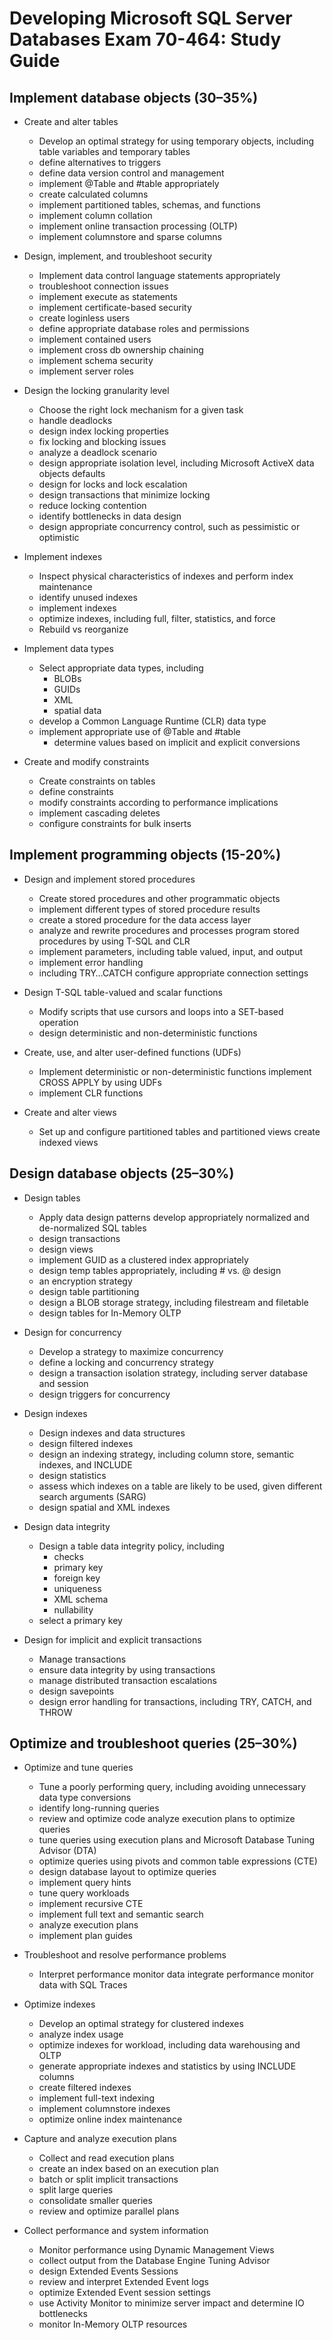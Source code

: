 # Developing Microsoft SQL Server Databases Exam 70-464: Study Guide

## Implement database objects (30–35%)

- Create and alter tables
  - Develop an optimal strategy for using temporary objects, including table variables and temporary tables
  - define alternatives to triggers
  - define data version control and management
  - implement @Table and #table appropriately
  - create calculated columns
  - implement partitioned tables, schemas, and functions
  - implement column collation
  - implement online transaction processing (OLTP)
  - implement columnstore and sparse columns

- Design, implement, and troubleshoot security
  - Implement data control language statements appropriately
  - troubleshoot connection issues
  - implement execute as statements
  - implement certificate-based security
  - create loginless users
  - define appropriate database roles and permissions
  - implement contained users
  - implement cross db ownership chaining
  - implement schema security
  - implement server roles

- Design the locking granularity level
  - Choose the right lock mechanism for a given task
  - handle deadlocks
  - design index locking properties
  - fix locking and blocking issues
  - analyze a deadlock scenario
  - design appropriate isolation level, including Microsoft ActiveX data objects defaults
  - design for locks and lock escalation
  - design transactions that minimize locking
  - reduce locking contention
  - identify bottlenecks in data design
  - design appropriate concurrency control, such as pessimistic or optimistic

- Implement indexes
  - Inspect physical characteristics of indexes and perform index maintenance
  - identify unused indexes
  - implement indexes
  - optimize indexes, including full, filter, statistics, and force
  - Rebuild vs reorganize

- Implement data types
  - Select appropriate data types, including
    - BLOBs
    - GUIDs
    - XML
    - spatial data
  - develop a Common Language Runtime (CLR) data type
  - implement appropriate use of @Table and #table
    - determine values based on implicit and explicit conversions

- Create and modify constraints
  - Create constraints on tables
  - define constraints
  - modify constraints according to performance implications
  - implement cascading deletes
  - configure constraints for bulk inserts

## Implement programming objects (15-20%)

- Design and implement stored procedures
  - Create stored procedures and other programmatic objects
  - implement different types of stored procedure results
  - create a stored procedure for the data access layer
  - analyze and rewrite procedures and processes program stored procedures by using T-SQL and CLR
  - implement parameters, including table valued, input, and output
  - implement error handling
  - including TRY…CATCH configure appropriate connection settings

- Design T-SQL table-valued and scalar functions
  - Modify scripts that use cursors and loops into a SET-based operation
  - design deterministic and non-deterministic functions

- Create, use, and alter user-defined functions (UDFs)
  - Implement deterministic or non-deterministic functions implement CROSS APPLY by using UDFs
  - implement CLR functions

- Create and alter views
  - Set up and configure partitioned tables and partitioned views create indexed views

## Design database objects (25–30%)

- Design tables
  - Apply data design patterns develop appropriately normalized and de-normalized SQL tables
  - design transactions
  - design views
  - implement GUID as a clustered index appropriately
  - design temp tables appropriately, including # vs. @ design
  - an encryption strategy
  - design table partitioning
  - design a BLOB storage strategy, including filestream and filetable
  - design tables for In-Memory OLTP

- Design for concurrency
  - Develop a strategy to maximize concurrency
  - define a locking and concurrency strategy
  - design a transaction isolation strategy, including server database and session
  - design triggers for concurrency

- Design indexes
  - Design indexes and data structures
  - design filtered indexes
  - design an indexing strategy, including column store, semantic indexes, and INCLUDE
  - design statistics
  - assess which indexes on a table are likely to be used, given different search arguments (SARG)
  - design spatial and XML indexes

- Design data integrity
  - Design a table data integrity policy, including
    - checks
    - primary key
    - foreign key
    - uniqueness
    - XML schema
    - nullability
  - select a primary key

- Design for implicit and explicit transactions
  - Manage transactions
  - ensure data integrity by using transactions
  - manage distributed transaction escalations
  - design savepoints
  - design error handling for transactions, including TRY, CATCH, and THROW

## Optimize and troubleshoot queries (25–30%)

- Optimize and tune queries
  - Tune a poorly performing query, including avoiding unnecessary data type conversions
  - identify long-running queries
  - review and optimize code analyze execution plans to optimize queries
  - tune queries using execution plans and Microsoft Database Tuning Advisor (DTA)
  - optimize queries using pivots and common table expressions (CTE)
  - design database layout to optimize queries
  - implement query hints
  - tune query workloads
  - implement recursive CTE
  - implement full text and semantic search
  - analyze execution plans
  - implement plan guides

- Troubleshoot and resolve performance problems
  - Interpret performance monitor data integrate performance monitor data with SQL Traces

- Optimize indexes
  - Develop an optimal strategy for clustered indexes
  - analyze index usage
  - optimize indexes for workload, including data warehousing and OLTP
  - generate appropriate indexes and statistics by using INCLUDE columns
  - create filtered indexes
  - implement full-text indexing
  - implement columnstore indexes
  - optimize online index maintenance

- Capture and analyze execution plans
  - Collect and read execution plans
  - create an index based on an execution plan
  - batch or split implicit transactions
  - split large queries
  - consolidate smaller queries
  - review and optimize parallel plans

- Collect performance and system information
  - Monitor performance using Dynamic Management Views
  - collect output from the Database Engine Tuning Advisor
  - design Extended Events Sessions
  - review and interpret Extended Event logs
  - optimize Extended Event session settings
  - use Activity Monitor to minimize server impact and determine IO bottlenecks
  - monitor In-Memory OLTP resources
